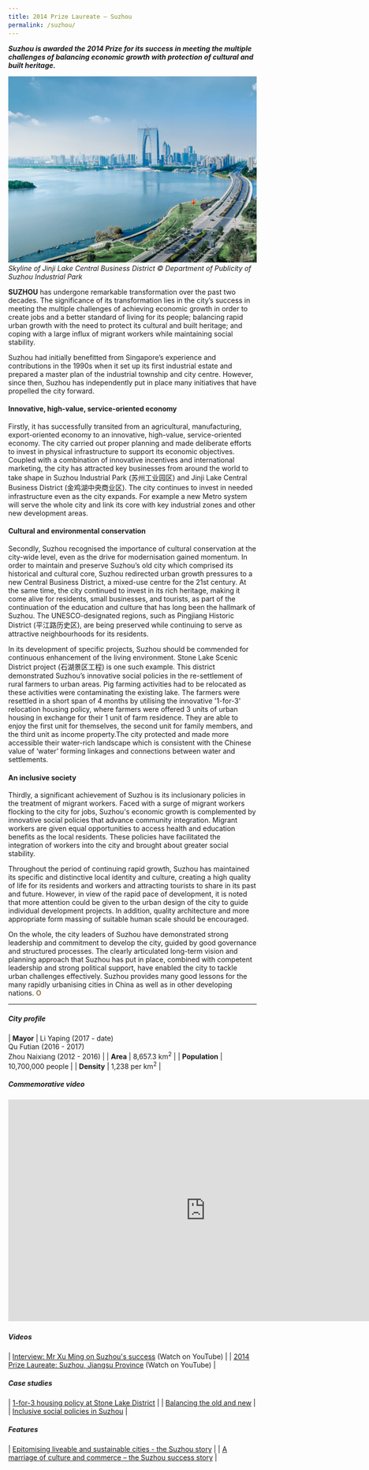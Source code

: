 ```yaml
---
title: 2014 Prize Laureate — Suzhou
permalink: /suzhou/
---
```


***Suzhou is awarded the 2014 Prize for its success in meeting the multiple challenges of balancing economic growth with protection of cultural and built heritage.***

![Suzhou](/images/laureates/suzhou.jpg)*Skyline of Jinji Lake Central Business District © Department of Publicity of Suzhou Industrial Park*

**SUZHOU** has undergone remarkable transformation over the past two decades. The significance of its transformation lies in the city’s success in meeting the multiple challenges of achieving economic growth in order to create jobs and a better standard of living for its people; balancing rapid urban growth with the need to protect its cultural and built heritage; and coping with a large influx of migrant workers while maintaining social stability.

Suzhou had initially benefitted from Singapore’s experience and contributions in the 1990s when it set up its first industrial estate and prepared a master plan of the industrial township and city centre. However, since then, Suzhou has independently put in place many initiatives that have propelled the city forward.

#### **Innovative, high-value, service-oriented economy**

Firstly, it has successfully transited from an agricultural, manufacturing, export-oriented economy to an innovative, high-value, service-oriented economy. The city carried out proper planning and made deliberate efforts to invest in physical infrastructure to support its economic objectives. Coupled with a combination of innovative incentives and international marketing, the city has attracted key businesses from around the world to take shape in Suzhou Industrial Park (苏州工业园区) and Jinji Lake Central Business District (金鸡湖中央商业区). The city continues to invest in needed infrastructure even as the city expands. For example a new Metro system will serve the whole city and link its core with key industrial zones and other new development areas.

#### **Cultural and environmental conservation**

Secondly, Suzhou recognised the importance of cultural conservation at the city-wide level, even as the drive for modernisation gained momentum. In order to maintain and preserve Suzhou’s old city which comprised its historical and cultural core, Suzhou redirected urban growth pressures to a new Central Business District, a mixed-use centre for the 21st century. At the same time, the city continued to invest in its rich heritage, making it come alive for residents, small businesses, and tourists, as part of the continuation of the education and culture that has long been the hallmark of Suzhou. The UNESCO-designated regions, such as Pingjiang Historic District (平江路历史区), are being preserved while continuing to serve as attractive neighbourhoods for its residents.

In its development of specific projects, Suzhou should be commended for continuous enhancement of the living environment. Stone Lake Scenic District project (石湖景区工程) is one such example. This district demonstrated Suzhou’s innovative social policies in the re-settlement of rural farmers to urban areas. Pig farming activities had to be relocated as these activities were contaminating the existing lake. The farmers were resettled in a short span of 4 months by utilising the innovative '1-for-3' relocation housing policy, where farmers were offered 3 units of urban housing in exchange for their 1 unit of farm residence. They are able to enjoy the first unit for themselves, the second unit for family members, and the third unit as income property.The city protected and made more accessible their water-rich landscape which is consistent with the Chinese value of ‘water’ forming linkages and connections between water and settlements.

#### **An inclusive society**

Thirdly, a significant achievement of Suzhou is its inclusionary policies in the treatment of migrant workers. Faced with a surge of migrant workers flocking to the city for jobs, Suzhou's economic growth is complemented by innovative social policies that advance community integration. Migrant workers are given equal opportunities to access health and education benefits as the local residents. These policies have facilitated the integration of workers into the city and brought about greater social stability.

Throughout the period of continuing rapid growth, Suzhou has maintained its specific and distinctive local identity and culture, creating a high quality of life for its residents and workers and attracting tourists to share in its past and future. However, in view of the rapid pace of development, it is noted that more attention could be given to the urban design of the city to guide individual development projects. In addition, quality architecture and more appropriate form massing of suitable human scale should be encouraged.

On the whole, the city leaders of Suzhou have demonstrated strong leadership and commitment to develop the city, guided by good governance and structured processes. The clearly articulated long-term vision and planning approach that Suzhou has put in place, combined with competent leadership and strong political support, have enabled the city to tackle urban challenges effectively. Suzhou provides many good lessons for the many rapidly urbanising cities in China as well as in other developing nations. **<font color="#967942">O</font>**

---

##### **City profile**

| **Mayor** | Li Yaping (2017 - date) <br> Qu Futian (2016 - 2017) <br> Zhou Naixiang (2012 - 2016) |
| **Area** | 8,657.3 km<sup>2</sup> |
| **Population** | 10,700,000 people | 
| **Density** | 1,238 per km<sup>2</sup> |

##### **Commemorative video** 

<div class="bp-youtube">

<iframe width="800" height="450" src="https://www.youtube.com/embed/JECzIhaxMlg" title="YouTube video player" frameborder="0" allow="accelerometer; autoplay; clipboard-write; encrypted-media; gyroscope; picture-in-picture" allowfullscreen></iframe>

</div>

##### **Videos**

| [Interview: Mr Xu Ming on Suzhou's success](https://youtu.be/BfundZYEuns) (Watch on YouTube) |
| [2014 Prize Laureate: Suzhou, Jiangsu Province](https://youtu.be/euhujVJ3L0k) (Watch on YouTube) |

##### **Case studies** 

| [1-for-3 housing policy at Stone Lake District](/resources/case-studies/1-for-3-housing/) |
| [Balancing the old and new](/resources/case-studies/pingjiang-historic-district/) |
| [Inclusive social policies in Suzhou](/resources/case-studies/inclusive-social-policies-suzhou/) |

##### **Features** 

| [Epitomising liveable and sustainable cities - the Suzhou story](/resources/features/epitomising-liveable-sustainable-cities/) |
| [A marriage of culture and commerce – the Suzhou success story](/resources/features/marriage-culture-commerce/) |
